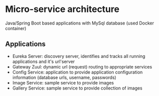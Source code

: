 # Micro-service architecture

Java/Spring Boot based applications with MySql database (used Docker container)

## Applications

* Eureka Server: discovery server, identifies and tracks all running applications and it's url'server
* Gateway Zuul: dynamic url (request) routing to appropriate services
* Config Service: application to provide application configuration information (database urls, username, passwords)
* Image Service: sample service to provide images 
* Gallery Service: sample service to provide collection of images

